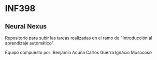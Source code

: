 # INF398
## Neural Nexus
Repositorio para subir las tareas realizadas en el ramo de "Introducción al aprendizaje automático".

Equipo compuesto por:
Benjamín Acuña
Carlos Guerra
Ignacio Mosocoso
